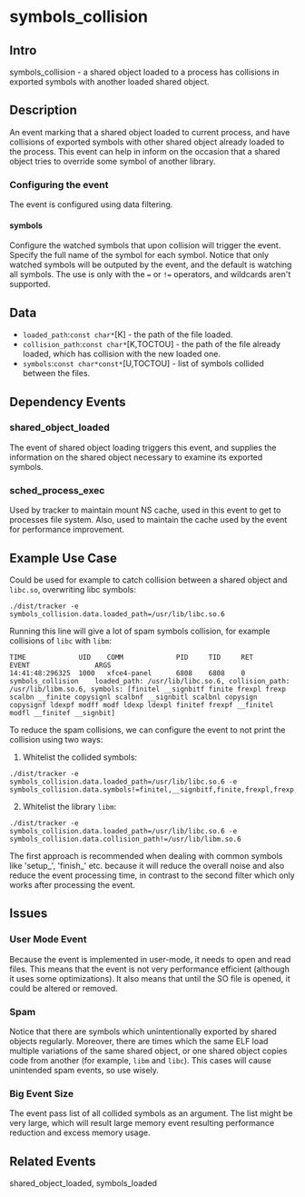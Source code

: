 # symbols_collision

## Intro
symbols_collision - a shared object loaded to a process has collisions in exported symbols with another loaded shared object.

## Description
An event marking that a shared object loaded to current process, and have collisions of exported symbols
with other shared object already loaded to the process. This event can help in inform on the 
occasion that a shared object tries to override some symbol of another library.

### Configuring the event
The event is configured using data filtering.
#### symbols
Configure the watched symbols that upon collision will trigger the event.
Specify the full name of the symbol for each symbol.
Notice that only watched symbols will be outputed by the event, and the default is watching all symbols.
The use is only with the `=` or `!=` operators, and wildcards aren't supported.

## Data
* `loaded_path`:`const char*`[K] - the path of the file loaded.
* `collision_path`:`const char*`[K,TOCTOU] - the path of the file already loaded, which has collision with the new loaded one.
* `symbols`:`const char*const*`[U,TOCTOU] - list of symbols collided between the files.

## Dependency Events
### shared_object_loaded
The event of shared object loading triggers this event, and supplies the information on the
shared object necessary to examine its exported symbols.

### sched_process_exec
Used by tracker to maintain mount NS cache, used in this event to get to processes file system.
Also, used to maintain the cache used by the event for performance improvement.

## Example Use Case
Could be used for example to catch collision between a shared object and `libc.so`, overwriting libc symbols:

```console
./dist/tracker -e symbols_collision.data.loaded_path=/usr/lib/libc.so.6
```

Running this line will give a lot of spam symbols collision, for example collisions of `libc` with `libm`:

```text
TIME             UID    COMM             PID     TID     RET              EVENT                ARGS
14:41:48:296325  1000   xfce4-panel      6808    6808    0                symbols_collision    loaded_path: /usr/lib/libc.so.6, collision_path: /usr/lib/libm.so.6, symbols: [finitel __signbitf finite frexpl frexp scalbn __finite copysignl scalbnf __signbitl scalbnl copysign copysignf ldexpf modff modf ldexp ldexpl finitef frexpf __finitel modfl __finitef __signbit]
```

To reduce the spam collisions, we can configure the event to not print the collision using two ways:
1. Whitelist the collided symbols:

```console
./dist/tracker -e symbols_collision.data.loaded_path=/usr/lib/libc.so.6 -e symbols_collision.data.symbols!=finitel,__signbitf,finite,frexpl,frexp,scalbn,__finite,copysignl,scalbnf,__signbitl,scalbnl,copysign,copysignf,ldexpf,modff,modf,ldexp,ldexpl,finitef,frexpf,__finitel,modfl,__finitef,__signbit
```

2. Whitelist the library `libm`:

```console
./dist/tracker -e symbols_collision.data.loaded_path=/usr/lib/libc.so.6 -e symbols_collision.data.collision_path!=/usr/lib/libm.so.6
```

The first approach is recommended when dealing with common symbols like 'setup_', 'finish_' etc. because it will reduce
the overall noise and also reduce the event processing time, in contrast to the second filter which only works after processing the event.


## Issues
### User Mode Event
Because the event is implemented in user-mode, it needs to open and read files.
This means that the event is not very performance efficient (although it uses some optimizations).
It also means that until the SO file is opened, it could be altered or removed.

### Spam
Notice that there are symbols which unintentionally exported by shared objects regularly.
Moreover, there are times which the same ELF load multiple variations of the same shared object, or one shared object copies code from another (for example, `libm` and `libc`).
This cases will cause unintended spam events, so use wisely.

### Big Event Size
The event pass list of all collided symbols as an argument.
The list might be very large, which will result large memory event resulting performance reduction and excess memory usage.

## Related Events
shared_object_loaded, symbols_loaded
